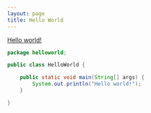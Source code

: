 ```yaml
---
layout: page
title: Hello World 
---
```

[Hello world!]({{site.url}}/images/helloworld.jpg)

```java
package helloworld;

public class HelloWorld {

	public static void main(String[] args) {
		System.out.println("Hello world!");
	}

}
```
